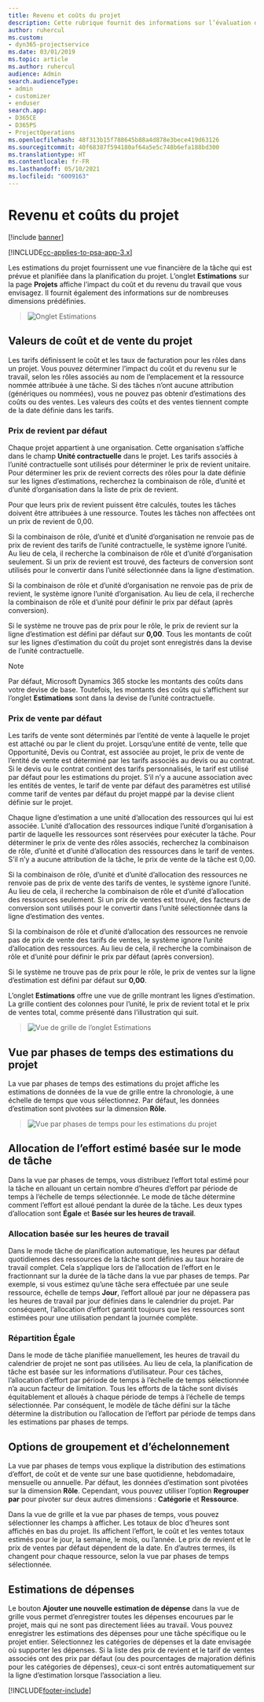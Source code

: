```yaml
---
title: Revenu et coûts du projet
description: Cette rubrique fournit des informations sur l’évaluation des coûts et des revenus du projet.
author: ruhercul
ms.custom:
- dyn365-projectservice
ms.date: 03/01/2019
ms.topic: article
ms.author: ruhercul
audience: Admin
search.audienceType:
- admin
- customizer
- enduser
search.app:
- D365CE
- D365PS
- ProjectOperations
ms.openlocfilehash: 48f313b15f788645b88a4d878e3bece419d63126
ms.sourcegitcommit: 40f68387f594180af64a5e5c748b6efa188bd300
ms.translationtype: HT
ms.contentlocale: fr-FR
ms.lasthandoff: 05/10/2021
ms.locfileid: "6009163"
---
```

# <a name="project-costs-and-revenue"></a>Revenu et coûts du projet

[!include [banner](../includes/psa-now-project-operations.md)]

[!INCLUDE[cc-applies-to-psa-app-3.x](../includes/cc-applies-to-psa-app-3x.md)]

Les estimations du projet fournissent une vue financière de la tâche qui est prévue et planifiée dans la planification du projet. L’onglet **Estimations** sur la page **Projets** affiche l’impact du coût et du revenu du travail que vous envisagez. Il fournit également des informations sur de nombreuses dimensions prédéfinies. 

> ![Onglet Estimations](media/project-5.png)

## <a name="cost-and-sales-values-of-the-project"></a>Valeurs de coût et de vente du projet

Les tarifs définissent le coût et les taux de facturation pour les rôles dans un projet. Vous pouvez déterminer l’impact du coût et du revenu sur le travail, selon les rôles associés au nom de l’emplacement et la ressource nommée attribuée à une tâche. Si des tâches n’ont aucune attribution (génériques ou nommées), vous ne pouvez pas obtenir d’estimations des coûts ou des ventes. Les valeurs des coûts et des ventes tiennent compte de la date définie dans les tarifs.

### <a name="default-cost-price"></a>Prix de revient par défaut  

Chaque projet appartient à une organisation. Cette organisation s’affiche dans le champ **Unité contractuelle** dans le projet. Les tarifs associés à l’unité contractuelle sont utilisés pour déterminer le prix de revient unitaire. Pour déterminer les prix de revient corrects des rôles pour la date définie sur les lignes d’estimations, recherchez la combinaison de rôle, d’unité et d’unité d’organisation dans la liste de prix de revient. 

Pour que leurs prix de revient puissent être calculés, toutes les tâches doivent être attribuées à une ressource. Toutes les tâches non affectées ont un prix de revient de 0,00.

Si la combinaison de rôle, d’unité et d’unité d’organisation ne renvoie pas de prix de revient des tarifs de l’unité contractuelle, le système ignore l’unité. Au lieu de cela, il recherche la combinaison de rôle et d’unité d’organisation seulement. Si un prix de revient est trouvé, des facteurs de conversion sont utilisés pour le convertir dans l’unité sélectionnée dans la ligne d’estimation.

Si la combinaison de rôle et d’unité d’organisation ne renvoie pas de prix de revient, le système ignore l’unité d’organisation. Au lieu de cela, il recherche la combinaison de rôle et d’unité pour définir le prix par défaut (après conversion).

Si le système ne trouve pas de prix pour le rôle, le prix de revient sur la ligne d’estimation est défini par défaut sur **0,00**. Tous les montants de coût sur les lignes d’estimation du coût du projet sont enregistrés dans la devise de l’unité contractuelle.

> [!NOTE]
> Par défaut, Microsoft Dynamics 365 stocke les montants des coûts dans votre devise de base. Toutefois, les montants des coûts qui s’affichent sur l’onglet **Estimations** sont dans la devise de l’unité contractuelle.  

### <a name="default-sales-price"></a>Prix de vente par défaut 

Les tarifs de vente sont déterminés par l’entité de vente à laquelle le projet est attaché ou par le client du projet. Lorsqu’une entité de vente, telle que Opportunité, Devis ou Contrat, est associée au projet, le prix de vente de l’entité de vente est déterminé par les tarifs associés au devis ou au contrat. Si le devis ou le contrat contient des tarifs personnalisés, le tarif est utilisé par défaut pour les estimations du projet. S’il n’y a aucune association avec les entités de ventes, le tarif de vente par défaut des paramètres est utilisé comme tarif de ventes par défaut du projet mappé par la devise client définie sur le projet.

Chaque ligne d’estimation a une unité d’allocation des ressources qui lui est associée. L’unité d’allocation des ressources indique l’unité d’organisation à partir de laquelle les ressources sont réservées pour exécuter la tâche. Pour déterminer le prix de vente des rôles associés, recherchez la combinaison de rôle, d’unité et d’unité d’allocation des ressources dans le tarif de ventes. S’il n’y a aucune attribution de la tâche, le prix de vente de la tâche est 0,00.

Si la combinaison de rôle, d’unité et d’unité d’allocation des ressources ne renvoie pas de prix de vente des tarifs de ventes, le système ignore l’unité. Au lieu de cela, il recherche la combinaison de rôle et d’unité d’allocation des ressources seulement. Si un prix de ventes est trouvé, des facteurs de conversion sont utilisés pour le convertir dans l’unité sélectionnée dans la ligne d’estimation des ventes. 

Si la combinaison de rôle et d’unité d’allocation des ressources ne renvoie pas de prix de vente des tarifs de ventes, le système ignore l’unité d’allocation des ressources. Au lieu de cela, il recherche la combinaison de rôle et d’unité pour définir le prix par défaut (après conversion).

Si le système ne trouve pas de prix pour le rôle, le prix de ventes sur la ligne d’estimation est défini par défaut sur **0,00**.

L’onglet **Estimations** offre une vue de grille montrant les lignes d’estimation. La grille contient des colonnes pour l’unité, le prix de revient total et le prix de ventes total, comme présenté dans l’illustration qui suit. 

> ![Vue de grille de l’onglet Estimations](media/project-6.png)

## <a name="time-phased-view-of-project-estimates"></a>Vue par phases de temps des estimations du projet

La vue par phases de temps des estimations du projet affiche les estimations de données de la vue de grille entre la chronologie, à une échelle de temps que vous sélectionnez. Par défaut, les données d’estimation sont pivotées sur la dimension **Rôle**.

> ![Vue par phases de temps pour les estimations du projet](media/project-7.png)

## <a name="allocating-estimated-effort-based-on-the-task-mode"></a>Allocation de l’effort estimé basée sur le mode de tâche

Dans la vue par phases de temps, vous distribuez l’effort total estimé pour la tâche en allouant un certain nombre d’heures d’effort par période de temps à l’échelle de temps sélectionnée. Le mode de tâche détermine comment l’effort est alloué pendant la durée de la tâche. Les deux types d’allocation sont **Égale** et **Basée sur les heures de travail**.

### <a name="work-hours-based-allocation"></a>Allocation basée sur les heures de travail
 
Dans le mode tâche de planification automatique, les heures par défaut quotidiennes des ressources de la tâche sont définies au taux horaire de travail complet. Cela s’applique lors de l’allocation de l’effort en le fractionnant sur la durée de la tâche dans la vue par phases de temps. Par exemple, si vous estimez qu’une tâche sera effectuée par une seule ressource, échelle de temps **Jour**, l’effort alloué par jour ne dépassera pas les heures de travail par jour définies dans le calendrier du projet. Par conséquent, l’allocation d’effort garantit toujours que les ressources sont estimées pour une utilisation pendant la journée complète.

### <a name="even-allocation"></a>Répartition Égale

Dans le mode de tâche planifiée manuellement, les heures de travail du calendrier de projet ne sont pas utilisées. Au lieu de cela, la planification de tâche est basée sur les informations d’utilisateur. Pour ces tâches, l’allocation d’effort par période de temps à l’échelle de temps sélectionnée n’a aucun facteur de limitation. Tous les efforts de la tâche sont divisés équitablement et alloués à chaque période de temps à l’échelle de temps sélectionnée. Par conséquent, le modèle de tâche défini sur la tâche détermine la distribution ou l’allocation de l’effort par période de temps dans les estimations par phases de temps.

## <a name="grouping-and-time-phasing-options"></a>Options de groupement et d’échelonnement

La vue par phases de temps vous explique la distribution des estimations d’effort, de coût et de vente sur une base quotidienne, hebdomadaire, mensuelle ou annuelle. Par défaut, les données d’estimation sont pivotées sur la dimension **Rôle**. Cependant, vous pouvez utiliser l’option **Regrouper par** pour pivoter sur deux autres dimensions : **Catégorie** et **Ressource**.

Dans la vue de grille et la vue par phases de temps, vous pouvez sélectionner les champs à afficher. Les totaux de bloc d’heures sont affichés en bas du projet. Ils affichent l’effort, le coût et les ventes totaux estimés pour le jour, la semaine, le mois, ou l’année. Le prix de revient et le prix de ventes par défaut dépendent de la date. En d’autres termes, ils changent pour chaque ressource, selon la vue par phases de temps sélectionnée.

## <a name="expense-estimates"></a>Estimations de dépenses

Le bouton **Ajouter une nouvelle estimation de dépense** dans la vue de grille vous permet d’enregistrer toutes les dépenses encourues par le projet, mais qui ne sont pas directement liées au travail. Vous pouvez enregistrer les estimations des dépenses pour une tâche spécifique ou le projet entier. Sélectionnez les catégories de dépenses et la date envisagée où supporter les dépenses. Si la liste des prix de revient et le tarif de ventes associés ont des prix par défaut (ou des pourcentages de majoration définis pour les catégories de dépenses), ceux-ci sont entrés automatiquement sur la ligne d’estimation lorsque l’association a lieu.


[!INCLUDE[footer-include](../includes/footer-banner.md)]